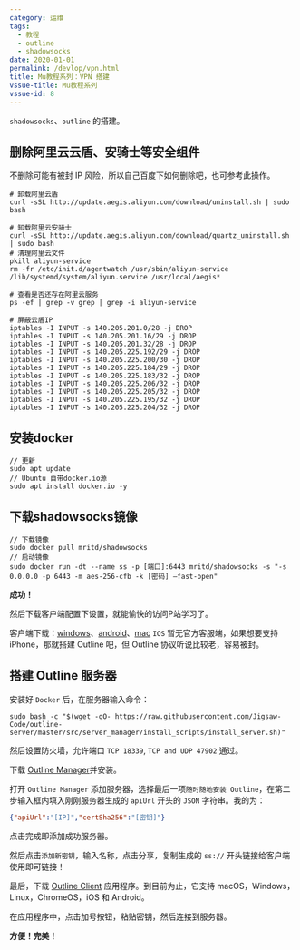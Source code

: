 ```yaml
---
category: 运维
tags:
  - 教程
  - outline
  - shadowsocks
date: 2020-01-01
permalink: /devlop/vpn.html
title: Mu教程系列：VPN 搭建
vssue-title: Mu教程系列
vssue-id: 8
---
```


`shadowsocks`、`outline` 的搭建。

<!-- more -->

## 删除阿里云云盾、安骑士等安全组件

不删除可能有被封 IP 风险，所以自己百度下如何删除吧，也可参考此操作。
```shell
# 卸载阿里云盾
curl -sSL http://update.aegis.aliyun.com/download/uninstall.sh | sudo bash

# 卸载阿里云安骑士
curl -sSL http://update.aegis.aliyun.com/download/quartz_uninstall.sh | sudo bash
# 清理阿里云文件
pkill aliyun-service
rm -fr /etc/init.d/agentwatch /usr/sbin/aliyun-service /lib/systemd/system/aliyun.service /usr/local/aegis*

# 查看是否还存在阿里云服务
ps -ef | grep -v grep | grep -i aliyun-service

# 屏蔽云盾IP
iptables -I INPUT -s 140.205.201.0/28 -j DROP
iptables -I INPUT -s 140.205.201.16/29 -j DROP
iptables -I INPUT -s 140.205.201.32/28 -j DROP
iptables -I INPUT -s 140.205.225.192/29 -j DROP
iptables -I INPUT -s 140.205.225.200/30 -j DROP
iptables -I INPUT -s 140.205.225.184/29 -j DROP
iptables -I INPUT -s 140.205.225.183/32 -j DROP
iptables -I INPUT -s 140.205.225.206/32 -j DROP
iptables -I INPUT -s 140.205.225.205/32 -j DROP
iptables -I INPUT -s 140.205.225.195/32 -j DROP
iptables -I INPUT -s 140.205.225.204/32 -j DROP
```

## 安装docker
```shell
// 更新
sudo apt update
// Ubuntu 自带docker.io源
sudo apt install docker.io -y
```

## 下载shadowsocks镜像
```shell
// 下载镜像
sudo docker pull mritd/shadowsocks
// 启动镜像
sudo docker run -dt --name ss -p [端口]:6443 mritd/shadowsocks -s "-s 0.0.0.0 -p 6443 -m aes-256-cfb -k [密码] –fast-open"
```

**成功！**

然后下载客户端配置下设置，就能愉快的访问P站学习了。

客户端下载：[windows][3]、[android][4]、[mac][5]
`IOS` 暂无官方客服端，如果想要支持 iPhone，那就搭建 Outline 吧，但 Outline 协议听说比较老，容易被封。

## 搭建 Outline 服务器

安装好 `Docker` 后，在服务器输入命令：

```shell
sudo bash -c "$(wget -qO- https://raw.githubusercontent.com/Jigsaw-Code/outline-server/master/src/server_manager/install_scripts/install_server.sh)"
```

然后设置防火墙，允许端口 `TCP 18339`, `TCP and UDP 47902` 通过。

下载 [Outline Manager][1]并安装。

打开 `Outline Manager` 添加服务器，选择最后一项`随时随地安装 Outline`，在第二步输入框内填入刚刚服务器生成的 `apiUrl` 开头的 `JSON` 字符串。我的为：

```json
{"apiUrl":"[IP]","certSha256":"[密钥]"}
```
点击完成即添加成功服务器。

然后点击`添加新密钥`，输入名称，点击分享，复制生成的 `ss://` 开头链接给客户端使用即可链接！

最后，下载 [Outline Client][2] 应用程序。到目前为止，它支持 macOS，Windows，Linux，ChromeOS，iOS 和 Android。

在应用程序中，点击加号按钮，粘贴密钥，然后连接到服务器。

**方便！完美！**

[1]:https://github.com/Jigsaw-Code/outline-releases/tree/master/manager
[2]:https://getoutline.org/
[3]:https://github.com/shadowsocks/shadowsocks-windows/releases
[4]:https://github.com/shadowsocks/shadowsocks-android/releases
[5]:https://github.com/shadowsocks/ShadowsocksX-NG/releases
[6]:https://www.cnblogs.com/lvchengda/p/12788080.html
[7]:https://149.129.76.190:18339/wo3CR0G07sadmE0ymIlgYw
[8]:A6C5B19B75370A6FBDAF8AA052155A259F1BC095EC7D99CCC053906EF7872AC9